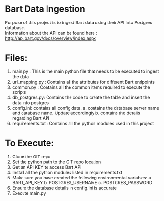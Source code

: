 Bart Data Ingestion
===================
Purpose of this project is to ingest Bart data using their API into Postgres database.  
Information about the API can be found here : http://api.bart.gov/docs/overview/index.aspx

Files:
===================

1. main.py : This is the main python file that needs to be executed to ingest the data
2. url_mapping.py : Contains all the attributes for different Bart endpoints
3. common.py : Contains all the common items required to execute the scripts
4. db_postgres.py: Contains the code to create the table and insert the data into postgres
5. config.ini: contains all config data.
    a. contains the database server name and database name. Update accordingly
    b. contains the details regarding Bart API
6. requirements.txt : Contains all the python modules used in this project

To Execute:
===========
1. Clone the GIT repo
2. Set the python path to the GIT repo location
3. Get an API KEY to access Bart API
4. Install all the python modules listed in requirements.txt
5. Make sure you have created the following environmental variables:
        a. BART_API_KEY
        b. POSTGRES_USERNAME
        c. POSTGRES_PASSWORD
6. Ensure the database details in config.ini is accurate
7. Execute main.py

